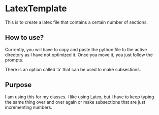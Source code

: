 # LatexTemplate
This is to create a latex file that contains a certain number of sections. 

## How to use?
Currently, you will have to copy and paste the python file to the active directory as I have not optimized it. Once you move it, you just follow the prompts.

There is an option called 'a' that can be used to make subsections. 

## Purpose
I am using this for my classes. I like using Latex, but I have to keep typing the same thing over and over again or make subsections that are just incrementing numbers.
